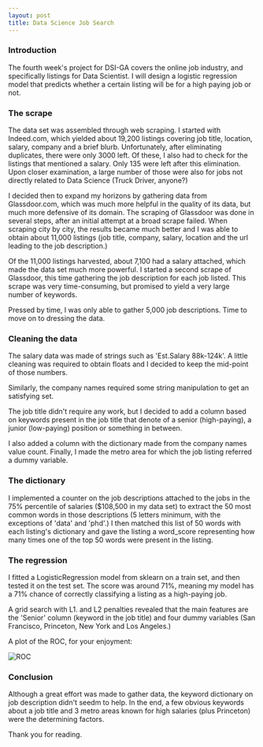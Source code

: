 ```yaml
---
layout: post
title: Data Science Job Search
---
```




### Introduction

The fourth week's project for DSI-GA covers the online job industry, and specifically listings for Data Scientist.
I will design a logistic regression model that predicts whether a certain listing will be for a high paying job or not.

### The scrape

The data set was assembled through web scraping. I started with Indeed.com, which yielded about 19,200 listings covering job title, location, salary, company and a brief blurb. Unfortunately, after eliminating duplicates, there were only 3000 left. Of these, I also had to check for the listings that mentioned a salary. Only 135 were left after this elimination. Upon closer examination, a large number of those were also for jobs not directly related to Data Science (Truck Driver, anyone?)

I decided then to expand my horizons by gathering data from Glassdoor.com, which was much more helpful in the quality of its data, but much more defensive of its domain. The scraping of Glassdoor was done in several steps, after an initial attempt at a broad scrape failed. When scraping city by city, the results became much better and I was able to obtain about 11,000 listings (job title, company, salary, location and the url leading to the job description.)

Of the 11,000 listings harvested, about 7,100 had a salary attached, which made the data set much more powerful. I started a second scrape of Glassdoor, this time gathering the job description for each job listed. This scrape was very time-consuming, but promised to yield a very large number of keywords.

Pressed by time, I was only able to gather 5,000 job descriptions. Time to move on to dressing the data.


### Cleaning the data

The salary data was made of strings such as 'Est.Salary 88k-124k'. A little cleaning was required to obtain floats and I decided to keep the mid-point of those numbers. 

Similarly, the company names required some string manipulation to get an satisfying set.

The job title didn't require any work, but I decided to add a column based on keywords present in the job title that denote of a senior (high-paying), a junior (low-paying) position or something in between.

I also added a column with the dictionary made from the company names value count. Finally, I made the metro area for which the job listing referred a dummy variable.


### The dictionary

I implemented a counter on the job descriptions attached to the jobs in the 75% percentile of salaries ($108,500 in my data set) to extract the 50 most common words in those descriptions (5 letters minimum, with the exceptions of 'data' and 'phd'.)
I then matched this list of 50 words with each listing's dictionary and gave the listing a word_score representing how many times one of the top 50 words were present in the listing.


### The regression

I fitted a LogisticRegression model from sklearn on a train set, and then tested it on the test set. The score was around 71%, meaning my model has a 71% chance of correctly classifying a listing as a high-paying job.

A grid search with L1. and L2 penalties revealed that the main features are the 'Senior' column (keyword in the job title) and four dummy variables (San Francisco, Princeton, New York and Los Angeles.)

A plot of the ROC, for your enjoyment:

![ROC](ROC.png)


### Conclusion

Although a great effort was made to gather data, the keyword dictionary on job description didn't seedm to help. In the end, a few obvious keywords about a job title and 3 metro areas known for high salaries (plus Princeton) were the determining factors.

Thank you for reading.







